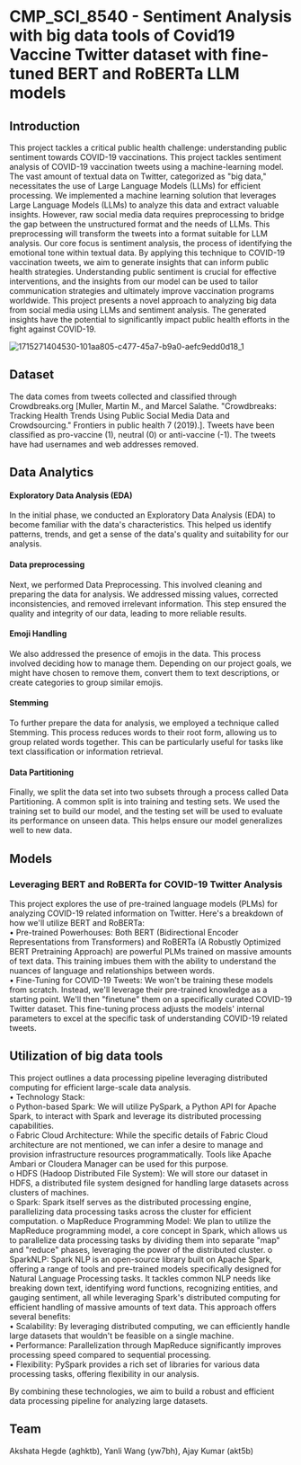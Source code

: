 # CMP_SCI_8540 - Sentiment Analysis with big data tools of Covid19 Vaccine Twitter dataset with fine-tuned BERT and RoBERTa LLM models 
## Introduction
This project tackles a critical public health challenge: understanding public sentiment towards COVID-19 vaccinations. This project tackles sentiment analysis of COVID-19 vaccination tweets using a machine-learning model. The vast amount of textual data on Twitter, categorized as "big data," necessitates the use of Large Language Models (LLMs) for efficient processing.  We implemented a machine learning solution that leverages Large Language Models (LLMs) to analyze this data and extract valuable insights. However, raw social media data requires preprocessing to bridge the gap between the unstructured format and the needs of LLMs. This preprocessing will transform the tweets into a format suitable for LLM analysis. Our core focus is sentiment analysis, the process of identifying the emotional tone within textual data. By applying this technique to COVID-19 vaccination tweets, we aim to generate insights that can inform public health strategies. Understanding public sentiment is crucial for effective interventions, and the insights from our model can be used to tailor communication strategies and ultimately improve vaccination programs worldwide. This project presents a novel approach to analyzing big data from social media using LLMs and sentiment analysis. The generated insights have the potential to significantly impact public health efforts in the fight against COVID-19.

![1715271404530-101aa805-c477-45a7-b9a0-aefc9edd0d18_1](https://github.com/ajaykumarmizzou/CMP_SCI_8540/assets/44158088/7bb5b040-13d2-47de-baf8-c1a33f3b7dc4)


## Dataset

The data comes from tweets collected and classified through Crowdbreaks.org [Muller, Martin M., and Marcel Salathe. "Crowdbreaks: Tracking Health Trends Using Public Social Media Data and Crowdsourcing." Frontiers in public health 7 (2019).]. Tweets have been classified as pro-vaccine (1), neutral (0) or anti-vaccine (-1). The tweets have had usernames and web addresses removed.

## Data Analytics
#### Exploratory Data Analysis (EDA)
In the initial phase, we conducted an Exploratory Data Analysis (EDA) to become familiar with the data's characteristics. This helped us identify patterns, trends, and get a sense of the data's 
quality and suitability for our analysis.

#### Data preprocessing
Next, we performed Data Preprocessing. This involved cleaning and preparing the data for analysis. We addressed missing values, corrected inconsistencies, and removed irrelevant 
information. This step ensured the quality and integrity of our data, leading to more reliable results. 

#### Emoji Handling
We also addressed the presence of emojis in the data. This process involved deciding how to manage them. Depending on our project goals, we might have chosen to remove them, convert 
them to text descriptions, or create categories to group similar emojis. 

#### Stemming
To further prepare the data for analysis, we employed a technique called Stemming. This process reduces words to their root form, allowing us to group related words together. This can be 
particularly useful for tasks like text classification or information retrieval. 

#### Data Partitioning
Finally, we split the data set into two subsets through a process called Data Partitioning. A common split is into training and testing sets. We used the training set to build our model, and the testing set will be used to evaluate its performance on unseen data. This helps ensure our model generalizes well to new data. 


## Models
### Leveraging BERT and RoBERTa for COVID-19 Twitter Analysis
This project explores the use of pre-trained language models (PLMs) for analyzing COVID-19 related information on Twitter. Here's a breakdown of how we'll utilize BERT and RoBERTa:   
• Pre-trained Powerhouses: Both BERT (Bidirectional Encoder Representations from Transformers) and RoBERTa (A Robustly Optimized BERT Pretraining Approach) are powerful PLMs trained on massive amounts of text data. This training imbues them with the ability to understand the nuances of language and relationships between words.   
• Fine-Tuning for COVID-19 Tweets: We won't be training these models from scratch. Instead, we'll leverage their pre-trained knowledge as a starting point. We'll then "finetune" them on a specifically curated COVID-19 Twitter dataset. This fine-tuning process adjusts the models' internal parameters to excel at the specific task of understanding COVID-19 related tweets.

## Utilization of big data tools
This project outlines a data processing pipeline leveraging distributed computing for efficient large-scale data analysis.   
• Technology Stack:    
o Python-based Spark: We will utilize PySpark, a Python API for Apache Spark, to interact with Spark and leverage its distributed processing capabilities.   
o Fabric Cloud Architecture: While the specific details of Fabric Cloud architecture are not mentioned, we can infer a desire to manage and provision infrastructure resources programmatically. Tools like Apache Ambari or Cloudera Manager can be used for this purpose.    
o HDFS (Hadoop Distributed File System): We will store our dataset in HDFS, a distributed file system designed for handling large datasets across clusters of machines.   
o Spark: Spark itself serves as the distributed processing engine, parallelizing data processing tasks across the cluster for efficient computation. 
o MapReduce Programming Model: We plan to utilize the MapReduce programming model, a core concept in Spark, which allows us to parallelize data processing tasks by dividing them into separate "map" and "reduce" phases, leveraging the power of the distributed cluster. 
o SparkNLP: Spark NLP is an open-source library built on Apache Spark, offering a range of tools and pre-trained models specifically designed for Natural Language Processing tasks. It tackles common NLP needs like breaking down text, identifying word functions, recognizing entities, and gauging sentiment, all while leveraging Spark's distributed computing for efficient handling of massive amounts of text data. 
This approach offers several benefits:   
• Scalability: By leveraging distributed computing, we can efficiently handle large datasets that wouldn't be feasible on a single machine.   
• Performance: Parallelization through MapReduce significantly improves processing speed compared to sequential processing.   
• Flexibility: PySpark provides a rich set of libraries for various data processing tasks, offering flexibility in our analysis.    

By combining these technologies, we aim to build a robust and efficient data processing pipeline for analyzing large datasets.   



## Team
Akshata Hegde (aghktb), Yanli Wang (yw7bh), Ajay Kumar (akt5b)
